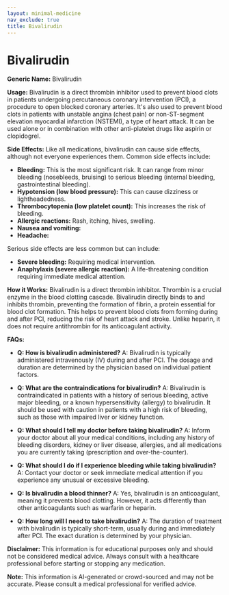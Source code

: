 ```yaml
---
layout: minimal-medicine
nav_exclude: true
title: Bivalirudin
---
```


# Bivalirudin

**Generic Name:** Bivalirudin

**Usage:** Bivalirudin is a direct thrombin inhibitor used to prevent blood clots in patients undergoing percutaneous coronary intervention (PCI), a procedure to open blocked coronary arteries. It's also used to prevent blood clots in patients with unstable angina (chest pain) or non-ST-segment elevation myocardial infarction (NSTEMI), a type of heart attack.  It can be used alone or in combination with other anti-platelet drugs like aspirin or clopidogrel.


**Side Effects:**  Like all medications, bivalirudin can cause side effects, although not everyone experiences them.  Common side effects include:

* **Bleeding:** This is the most significant risk.  It can range from minor bleeding (nosebleeds, bruising) to serious bleeding (internal bleeding, gastrointestinal bleeding).
* **Hypotension (low blood pressure):** This can cause dizziness or lightheadedness.
* **Thrombocytopenia (low platelet count):**  This increases the risk of bleeding.
* **Allergic reactions:**  Rash, itching, hives, swelling.
* **Nausea and vomiting:**
* **Headache:**

Serious side effects are less common but can include:

* **Severe bleeding:** Requiring medical intervention.
* **Anaphylaxis (severe allergic reaction):**  A life-threatening condition requiring immediate medical attention.


**How it Works:** Bivalirudin is a direct thrombin inhibitor.  Thrombin is a crucial enzyme in the blood clotting cascade.  Bivalirudin directly binds to and inhibits thrombin, preventing the formation of fibrin, a protein essential for blood clot formation. This helps to prevent blood clots from forming during and after PCI, reducing the risk of heart attack and stroke.  Unlike heparin, it does not require antithrombin for its anticoagulant activity.


**FAQs:**

* **Q: How is bivalirudin administered?** A: Bivalirudin is typically administered intravenously (IV) during and after PCI. The dosage and duration are determined by the physician based on individual patient factors.

* **Q:  What are the contraindications for bivalirudin?** A: Bivalirudin is contraindicated in patients with a history of serious bleeding, active major bleeding, or a known hypersensitivity (allergy) to bivalirudin.  It should be used with caution in patients with a high risk of bleeding, such as those with impaired liver or kidney function.

* **Q: What should I tell my doctor before taking bivalirudin?** A:  Inform your doctor about all your medical conditions, including any history of bleeding disorders, kidney or liver disease, allergies, and all medications you are currently taking (prescription and over-the-counter).

* **Q:  What should I do if I experience bleeding while taking bivalirudin?** A: Contact your doctor or seek immediate medical attention if you experience any unusual or excessive bleeding.

* **Q: Is bivalirudin a blood thinner?** A: Yes, bivalirudin is an anticoagulant, meaning it prevents blood clotting.  However, it acts differently than other anticoagulants such as warfarin or heparin.

* **Q: How long will I need to take bivalirudin?** A: The duration of treatment with bivalirudin is typically short-term, usually during and immediately after PCI.  The exact duration is determined by your physician.

**Disclaimer:** This information is for educational purposes only and should not be considered medical advice. Always consult with a healthcare professional before starting or stopping any medication.


**Note:** This information is AI-generated or crowd-sourced and may not be accurate. Please consult a medical professional for verified advice.